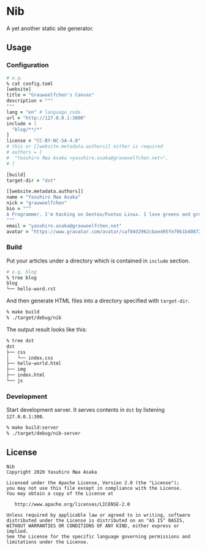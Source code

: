 # Nib

A yet another static site generator.

## Usage

### Configuration

```zsh
# e.g.
% cat config.toml
[website]
title = "Grauwoelfchen's Canvas"
description = """
"""
lang = "en" # language_code
url = "http://127.0.0.1:3000"
include = [
  "blog/**/*"
]
license = "CC-BY-NC-SA-4.0"
# this or [[website.metadata.authors]] either is required
# authors = [
#  "Yasuhiro Яша Asaka <yasuhiro.asaka@grauwoelfchen.net>",
# ]

[build]
target-dir = "dst"

[[website.metadata.authors]]
name = "Yasuhiro Яша Asaka"
nick = "grauwoelfchen"
bio = """
A Programmer. I'm hacking on Gentoo/Funtoo Linux. I love greens and grow vegetables, developing Scrolliris and Eloquentlog.
"""
email = "yasuhiro.asaka@grauwoelfchen.net"
avatar = "https://www.gravatar.com/avatar/caf84d2962cbae495fe70b1b40872637?s=40"
```

### Build

Put your articles under a directory which is contained in `include` section.

```zsh
# e.g. blog
% tree blog
blog
└── hello-word.rst
```

And then generate HTML files into a directory specified with `target-dir`.

```zsh
% make build
% ./target/debug/nib
```

The output result looks like this:

```zsh
% tree dst
dst
├── css
│   └── index.css
├── hello-world.html
├── img
├── index.html
└── js
```

### Development

Start development server. It serves contents in `dst` by listening
`127.0.0.1:300`.

```zsh
% make build:server
% ./target/debug/nib-server
```


## License

```text
Nib
Copyright 2020 Yasuhiro Яша Asaka

Licensed under the Apache License, Version 2.0 (the "License");
you may not use this file except in compliance with the License.
You may obtain a copy of the License at

   http://www.apache.org/licenses/LICENSE-2.0

Unless required by applicable law or agreed to in writing, software
distributed under the License is distributed on an "AS IS" BASIS,
WITHOUT WARRANTIES OR CONDITIONS OF ANY KIND, either express or implied.
See the License for the specific language governing permissions and
limitations under the License.
```
